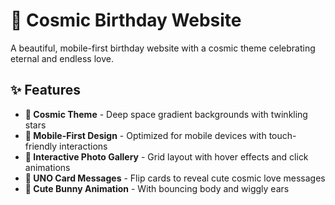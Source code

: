 # 🌌 Cosmic Birthday Website

A beautiful, mobile-first birthday website with a cosmic theme celebrating eternal and endless love.

## ✨ Features

- **🌌 Cosmic Theme** - Deep space gradient backgrounds with twinkling stars
- **📱 Mobile-First Design** - Optimized for mobile devices with touch-friendly interactions
- **📸 Interactive Photo Gallery** - Grid layout with hover effects and click animations
- **🎴 UNO Card Messages** - Flip cards to reveal cute cosmic love messages
- **🐰 Cute Bunny Animation** - With bouncing body and wiggly ears
